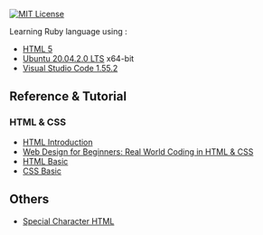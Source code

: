 [![MIT License][license-shield]][license-url]

Learning Ruby language using :

- [HTML 5](https://www.w3.org/TR/html53/)
- [Ubuntu 20.04.2.0 LTS](http://releases.ubuntu.com/20.04/) x64-bit
- [Visual Studio Code 1.55.2](https://code.visualstudio.com/updates/v1_55)
## Reference & Tutorial

### HTML & CSS
  - [HTML Introduction](https://www.w3schools.com/html/html_intro.asp)
  - [Web Design for Beginners: Real World Coding in HTML & CSS](https://www.udemy.com/course/web-design-for-beginners-real-world-coding-in-html-css/)
  - [HTML Basic](https://developer.mozilla.org/en-US/docs/Learn/Getting_started_with_the_web/HTML_basics)
  - [CSS Basic](https://developer.mozilla.org/en-US/docs/Learn/Getting_started_with_the_web/CSS_basics)
  
## Others
  - [Special Character HTML](https://en.wikipedia.org/wiki/List_of_XML_and_HTML_character_entity_references#Character_entity_references_in_HTML)
  
[license-shield]: https://img.shields.io/badge/License-MIT-blue.svg?style=for-the-badge
[license-url]: https://github.com/Yap0894/Learn_Ruby/blob/master/LICENSE.txt
